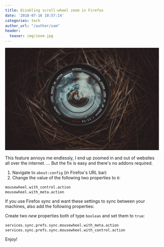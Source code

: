 ```yaml
---
title: Disabling scroll-wheel zoom in Firefox
date: '2018-07-16 10:57:14'
categories: tech
author_url: "/author/sam"
header:
  teaser: img/zoom.jpg
---
```


![](/img/zoom.jpg)

This feature annoys me endlessly, I end up zoomed in and out of websites all over the internet.
... But the fix is easy and there's no addons required.

1. Navigate to `about:config` (in Firefox's URL bar)
2. Change the value of the following two properties to `0`:

```
mousewheel.with_control.action
mousewheel.with_meta.action
```

If you use Firefox sync and want these settings to sync between your machines, also add the following properties:

Create two *new* properties both of type `boolean` and set them to `true`:

```
services.sync.prefs.sync.mousewheel.with_meta.action
services.sync.prefs.sync.mousewheel.with_control.action
```

Enjoy!